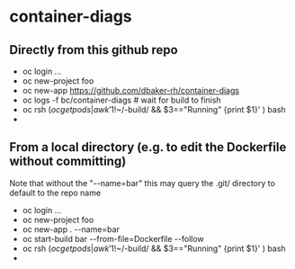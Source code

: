 # container-diags

## Directly from this github repo

* oc login ...
* oc new-project foo
* oc new-app https://github.com/dbaker-rh/container-diags
* oc logs -f bc/container-diags # wait for build to finish
* oc rsh $( oc get pods | awk '$1!~/-build/ && $3=="Running" {print $1}' ) bash
*

## From a local directory (e.g. to edit the Dockerfile without committing)

Note that without the "--name=bar" this may query the .git/ directory to default to the repo name

* oc login ...
* oc new-project foo
* oc new-app . --name=bar
* oc start-build bar --from-file=Dockerfile --follow
* oc rsh $( oc get pods | awk '$1!~/-build/ && $3=="Running" {print $1}' ) bash
*

